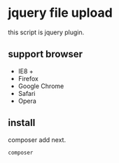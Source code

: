 # jquery file upload
this script is jquery plugin.

## support browser
* IE8 +
* Firefox
* Google Chrome
* Safari
* Opera

## install
composer add next.
```
composer
```